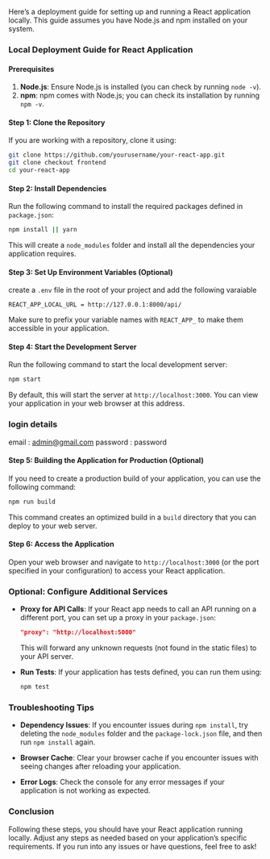 Here’s a deployment guide for setting up and running a React application locally. This guide assumes you have Node.js and npm installed on your system.

### Local Deployment Guide for React Application

#### Prerequisites

1. **Node.js**: Ensure Node.js is installed (you can check by running `node -v`).
2. **npm**: npm comes with Node.js; you can check its installation by running `npm -v`.

#### Step 1: Clone the Repository

If you are working with a repository, clone it using:

```bash
git clone https://github.com/yourusername/your-react-app.git
git clone checkout frontend
cd your-react-app
```

#### Step 2: Install Dependencies

Run the following command to install the required packages defined in `package.json`:

```bash
npm install || yarn 
```

This will create a `node_modules` folder and install all the dependencies your application requires.

#### Step 3: Set Up Environment Variables (Optional)

 create a `.env` file in the root of your project and add the following varaiable

```dotenv
REACT_APP_LOCAL_URL = http://127.0.0.1:8000/api/
```

Make sure to prefix your variable names with `REACT_APP_` to make them accessible in your application.

#### Step 4: Start the Development Server

Run the following command to start the local development server:

```bash
npm start 
```

By default, this will start the server at `http://localhost:3000`. You can view your application in your web browser at this address.
### login details 
email : admin@gmail.com
password : password
#### Step 5: Building the Application for Production (Optional)

If you need to create a production build of your application, you can use the following command:

```bash
npm run build
```

This command creates an optimized build in a `build` directory that you can deploy to your web server.

#### Step 6: Access the Application

Open your web browser and navigate to `http://localhost:3000` (or the port specified in your configuration) to access your React application.

### Optional: Configure Additional Services

- **Proxy for API Calls**: If your React app needs to call an API running on a different port, you can set up a proxy in your `package.json`:

  ```json
  "proxy": "http://localhost:5000"
  ```

  This will forward any unknown requests (not found in the static files) to your API server.

- **Run Tests**: If your application has tests defined, you can run them using:

  ```bash
  npm test
  ```

### Troubleshooting Tips

- **Dependency Issues**: If you encounter issues during `npm install`, try deleting the `node_modules` folder and the `package-lock.json` file, and then run `npm install` again.
  
- **Browser Cache**: Clear your browser cache if you encounter issues with seeing changes after reloading your application.

- **Error Logs**: Check the console for any error messages if your application is not working as expected.

### Conclusion

Following these steps, you should have your React application running locally. Adjust any steps as needed based on your application’s specific requirements. If you run into any issues or have questions, feel free to ask!
